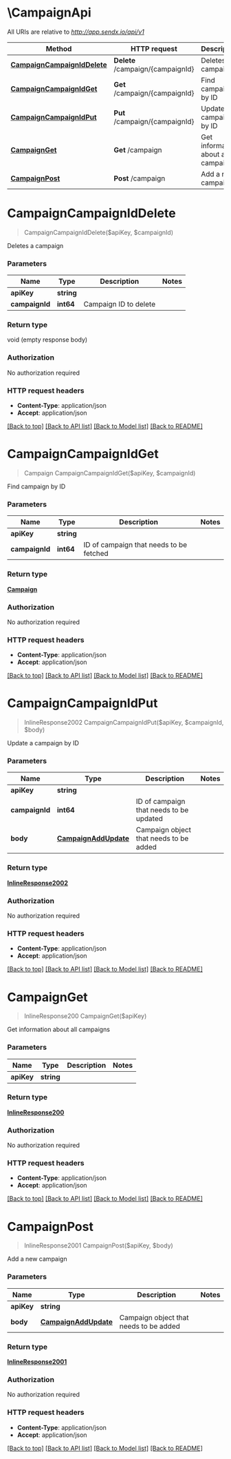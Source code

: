 # \CampaignApi

All URIs are relative to *http://app.sendx.io/api/v1*

Method | HTTP request | Description
------------- | ------------- | -------------
[**CampaignCampaignIdDelete**](CampaignApi.md#CampaignCampaignIdDelete) | **Delete** /campaign/{campaignId} | Deletes a campaign
[**CampaignCampaignIdGet**](CampaignApi.md#CampaignCampaignIdGet) | **Get** /campaign/{campaignId} | Find campaign by ID
[**CampaignCampaignIdPut**](CampaignApi.md#CampaignCampaignIdPut) | **Put** /campaign/{campaignId} | Update a campaign by ID
[**CampaignGet**](CampaignApi.md#CampaignGet) | **Get** /campaign | Get information about all campaigns
[**CampaignPost**](CampaignApi.md#CampaignPost) | **Post** /campaign | Add a new campaign


# **CampaignCampaignIdDelete**
> CampaignCampaignIdDelete($apiKey, $campaignId)

Deletes a campaign




### Parameters

Name | Type | Description  | Notes
------------- | ------------- | ------------- | -------------
 **apiKey** | **string**|  | 
 **campaignId** | **int64**| Campaign ID to delete | 

### Return type

void (empty response body)

### Authorization

No authorization required

### HTTP request headers

 - **Content-Type**: application/json
 - **Accept**: application/json

[[Back to top]](#) [[Back to API list]](../README.md#documentation-for-api-endpoints) [[Back to Model list]](../README.md#documentation-for-models) [[Back to README]](../README.md)

# **CampaignCampaignIdGet**
> Campaign CampaignCampaignIdGet($apiKey, $campaignId)

Find campaign by ID




### Parameters

Name | Type | Description  | Notes
------------- | ------------- | ------------- | -------------
 **apiKey** | **string**|  | 
 **campaignId** | **int64**| ID of campaign that needs to be fetched | 

### Return type

[**Campaign**](Campaign.md)

### Authorization

No authorization required

### HTTP request headers

 - **Content-Type**: application/json
 - **Accept**: application/json

[[Back to top]](#) [[Back to API list]](../README.md#documentation-for-api-endpoints) [[Back to Model list]](../README.md#documentation-for-models) [[Back to README]](../README.md)

# **CampaignCampaignIdPut**
> InlineResponse2002 CampaignCampaignIdPut($apiKey, $campaignId, $body)

Update a campaign by ID




### Parameters

Name | Type | Description  | Notes
------------- | ------------- | ------------- | -------------
 **apiKey** | **string**|  | 
 **campaignId** | **int64**| ID of campaign that needs to be updated | 
 **body** | [**CampaignAddUpdate**](CampaignAddUpdate.md)| Campaign object that needs to be added | 

### Return type

[**InlineResponse2002**](inline_response_200_2.md)

### Authorization

No authorization required

### HTTP request headers

 - **Content-Type**: application/json
 - **Accept**: application/json

[[Back to top]](#) [[Back to API list]](../README.md#documentation-for-api-endpoints) [[Back to Model list]](../README.md#documentation-for-models) [[Back to README]](../README.md)

# **CampaignGet**
> InlineResponse200 CampaignGet($apiKey)

Get information about all campaigns




### Parameters

Name | Type | Description  | Notes
------------- | ------------- | ------------- | -------------
 **apiKey** | **string**|  | 

### Return type

[**InlineResponse200**](inline_response_200.md)

### Authorization

No authorization required

### HTTP request headers

 - **Content-Type**: application/json
 - **Accept**: application/json

[[Back to top]](#) [[Back to API list]](../README.md#documentation-for-api-endpoints) [[Back to Model list]](../README.md#documentation-for-models) [[Back to README]](../README.md)

# **CampaignPost**
> InlineResponse2001 CampaignPost($apiKey, $body)

Add a new campaign




### Parameters

Name | Type | Description  | Notes
------------- | ------------- | ------------- | -------------
 **apiKey** | **string**|  | 
 **body** | [**CampaignAddUpdate**](CampaignAddUpdate.md)| Campaign object that needs to be added | 

### Return type

[**InlineResponse2001**](inline_response_200_1.md)

### Authorization

No authorization required

### HTTP request headers

 - **Content-Type**: application/json
 - **Accept**: application/json

[[Back to top]](#) [[Back to API list]](../README.md#documentation-for-api-endpoints) [[Back to Model list]](../README.md#documentation-for-models) [[Back to README]](../README.md)

